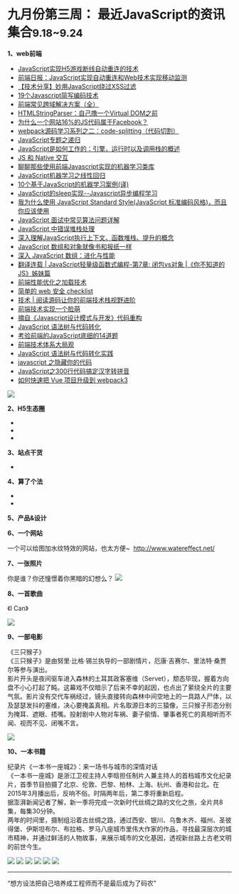 
# 九月份第三周： 最近JavaScript的资讯集合<small>9.18~9.24</small>

__1、web前端__    
    
- [JavaScript实现H5游戏断线自动重连的技术](http://www.uml.org.cn/AJAX/201709131.asp)  
- [前端日报：JavaScript实现自动重连和Web技术实现移动监测](http://www.toutiao.com/i6466029379754394125/) 
- [【技术分享】妙用JavaScript绕过XSS过滤](http://bobao.360.cn/learning/detail/4414.html) 
- [19个Javascript简写编码技术](https://mp.weixin.qq.com/s/4FFjRB-YcerAnYP_qTDMfQ) 
- [前端常见跨域解决方案（全）](https://segmentfault.com/a/1190000011145364) 
- [HTMLStringParser：自己撸一个Virtual DOM之前](http://www.tangshuang.net/3756.html) 
- [为什么一个网站16%的JS代码属于Facebook？](http://geek.csdn.net/news/detail/236155) 
- [webpack源码学习系列之二：code-splitting（代码切割）](https://github.com/youngwind/blog/issues/100) 
- [JavaScript专题之递归](https://segmentfault.com/a/1190000011142875) 
- [JavaScript是如何工作的：引擎，运行时以及调用栈的概述](https://github.com/neal1991/articles-translator/blob/master/JavaScript是如何工作的.md) 
- [JS 和 Native 交互](https://www.w3ctrain.com/2017/04/12/js-bridge/) 
- [聊聊那些使用前端Javascript实现的机器学习类库](http://www.igeekbar.com/igeekbar/post/381.htm) 
- [JavaScript机器学习之线性回归](https://blog.fundebug.com/2017/07/03/javascript-machine-learning-regression/) 
- [10个基于JavaScript的机器学习案例(译)](http://liujinkai.com/2017/04/30/10-machine-learning-project-of-javascript/) 
- [JavaScript的sleep实现--Javascript异步编程学习](http://www.cnblogs.com/pompey/p/6644977.html) 
- [我为什么使用 JavaScript Standard Style(JavaScript 标准编码风格)，而且你应该使用](http://www.css88.com/archives/7600) 
- [JavaScript 面试中常见算法问题详解](https://zhuanlan.zhihu.com/p/25308541) 
- [JavaScript 中错误堆栈处理](https://zhuanlan.zhihu.com/p/26637923) 
- [深入理解JavaScript执行上下文、函数堆栈、提升的概念](https://segmentfault.com/a/1190000009041008) 
- [JavaScript 数组和对象就像书和报纸一样](https://zhuanlan.zhihu.com/p/26680556) 
- [深入 JavaScript 数组：进化与性能](http://www.zcfy.cc/article/diving-deep-into-javascript-array-8211-evolution-038-performance-void-canvas-4202.html) 
- [翻译连载 | JavaScript轻量级函数式编程-第7章: 闭包vs对象 |《你不知道的JS》姊妹篇](https://segmentfault.com/a/1190000011118816) 
- [前端性能优化之加载技术](https://juejin.im/post/59b73ef75188253db70acdb5) 
- [简单的 web 安全 checklist](https://www.qcloud.com/community/article/863516) 
- [技术 | 阅读源码让你的前端技术栈视野进阶](https://mp.weixin.qq.com/s/5NeB17BZZw_xzG4aYsTA1g) 
- [前端技术实现一个脸萌](https://www.w3ctrain.com/2017/05/01/web-version-face-q/) 
- [摘自《Javascript设计模式与开发》代码重构](https://github.com/hankzhuo/Blog/blob/master/JS/%E4%BB%A3%E7%A0%81%E9%87%8D%E6%9E%84.md) 
- [JavaScript 语法树与代码转化](https://zhuanlan.zhihu.com/p/28054817) 
- [考验前端的JavaScript底细的14道题](http://www.qdfuns.com/notes/17943/f524f70270dfdcbf9cd2d88c3985fe5c.html) 
- [前端技术体系大局观](https://zhuanlan.zhihu.com/p/23185351) 
- [JavaScript 语法树与代码转化实践](https://segmentfault.com/a/1190000010309799) 
- [javascript 之隐藏你的代码](http://blog.mango16.cc/2017/02/20/hiderjs/) 
- [JavaScript之300行代码搞定汉字转拼音](https://github.com/creeperyang/blog/issues/31) 
- [如何快速把 Vue 项目升级到 webpack3](https://mp.weixin.qq.com/s?__biz=MzU0OTExNzYwNg==&mid=2247483859&idx=1&sn=e460ba96a83dac8146685db09204d3e0) 

![](https://github.com/bluezhan/weekly/raw/master/docs/img/93-72.jpg) 

__2、H5生态圈__      

- []()
- []()
- []()

__3、站点干货__    

- []()

__4、算了个法__     

- []()
- []()

__5、产品&设计__        


__6、一个网站__

一个可以给图加水纹特效的网站，也太方便~ ​​​​
http://www.watereffect.net/

__7、一张照片__   
 
你是谁？你还憧憬着你黑暗的幻想么？ 
![](https://github.com/bluezhan/weekly/raw/master/docs/img/93-71.jpg) 

__8、一首歌曲__  

《I Can》

![](https://github.com/bluezhan/weekly/raw/master/docs/img/93-77.png) 

__9、一部电影__   

《三只猴子》   
《三只猴子》是由努里·比格·锡兰执导的一部剧情片，厄康·吉赛尔、里法特·桑贾尔等参与演出。   
影片开头是夜间驱车进入森林的土耳其政客塞维（Servet），颓态毕现，握着方向盘不小心打起了盹。这幕戏不仅暗示了后来不幸的起因，也点出了萦绕全片的主要气氛。影片没有交代车祸经过，镜头直接转向森林中间空地上的一具路人尸体，以及瑟瑟发抖的塞维，决心要掩盖真相。片名取源日本的三猿像，三只猴子形态分别为掩耳、遮眼、捂嘴。投射剧中人物对车祸、妻子偷情、肇事者死亡的真相听而不闻、视而不见、闭嘴不言。

![](https://github.com/bluezhan/weekly/raw/master/docs/img/93-75.jpg) 

__10、一本书籍__ 

纪录片《一本书一座城2》：来一场书与城市的深情对话  
《一本书一座城》是浙江卫视主持人李晗担任制片人兼主持人的首档城市文化纪录片，首季节目拍摄了北京、伦敦、巴黎、柏林、上海、杭州、香港和台北。在2015年3月播出后，反响不俗。时隔两年后，第二季将重新启程。   
据澎湃新闻记者了解，新一季将完成一次新时代丝绸之路的文化之旅，全片共8集，每集30分钟。  
两年的时间里，摄制组沿着古丝绸之路，通过西安、银川、乌鲁木齐、福州、圣彼得堡、伊斯坦布尔、布拉格、罗马八座城市里伟大作家的作品，寻找最深层次的城市精神，并通过鲜活的人物故事，来展示城市的文化基因，透视新丝路上古老文明的前世今生。

![](https://github.com/bluezhan/weekly/raw/master/docs/img/93-61.jpg) 
![](https://github.com/bluezhan/weekly/raw/master/docs/img/93-62.jpg) 
![](https://github.com/bluezhan/weekly/raw/master/docs/img/93-63.jpg) 
![](https://github.com/bluezhan/weekly/raw/master/docs/img/93-64.jpg) 
![](https://github.com/bluezhan/weekly/raw/master/docs/img/93-65.jpg) 
![](https://github.com/bluezhan/weekly/raw/master/docs/img/93-66.jpg) 

-------------------

“想方设法把自己培养成工程师而不是最后成为了码农”

